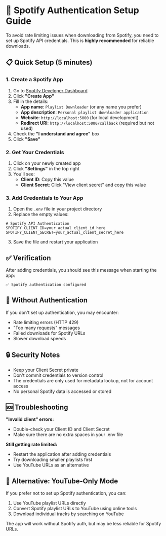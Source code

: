 # 🔐 Spotify Authentication Setup Guide

To avoid rate limiting issues when downloading from Spotify, you need to set up Spotify API credentials. This is **highly recommended** for reliable downloads.

## 📋 Quick Setup (5 minutes)

### 1. Create a Spotify App

1. Go to [Spotify Developer Dashboard](https://developer.spotify.com/dashboard)
2. Click **"Create App"**
3. Fill in the details:
   - **App name**: `Playlist Downloader` (or any name you prefer)
   - **App description**: `Personal playlist downloader application`
   - **Website**: `http://localhost:5000` (for local development)
   - **Redirect URI**: `http://localhost:5000/callback` (required but not used)
4. Check the **"I understand and agree"** box
5. Click **"Save"**

### 2. Get Your Credentials

1. Click on your newly created app
2. Click **"Settings"** in the top right
3. You'll see:
   - **Client ID**: Copy this value
   - **Client Secret**: Click "View client secret" and copy this value

### 3. Add Credentials to Your App

1. Open the `.env` file in your project directory
2. Replace the empty values:

```env
# Spotify API Authentication
SPOTIFY_CLIENT_ID=your_actual_client_id_here
SPOTIFY_CLIENT_SECRET=your_actual_client_secret_here
```

3. Save the file and restart your application

## ✅ Verification

After adding credentials, you should see this message when starting the app:

```
✅ Spotify authentication configured
```

## 🚫 Without Authentication

If you don't set up authentication, you may encounter:

- Rate limiting errors (HTTP 429)
- "Too many requests" messages
- Failed downloads for Spotify URLs
- Slower download speeds

## 🔒 Security Notes

- Keep your Client Secret private
- Don't commit credentials to version control
- The credentials are only used for metadata lookup, not for account access
- No personal Spotify data is accessed or stored

## 🆘 Troubleshooting

**"Invalid client" errors:**

- Double-check your Client ID and Client Secret
- Make sure there are no extra spaces in your .env file

**Still getting rate limited:**

- Restart the application after adding credentials
- Try downloading smaller playlists first
- Use YouTube URLs as an alternative

## 🎵 Alternative: YouTube-Only Mode

If you prefer not to set up Spotify authentication, you can:

1. Use YouTube playlist URLs directly
2. Convert Spotify playlist URLs to YouTube using online tools
3. Download individual tracks by searching on YouTube

The app will work without Spotify auth, but may be less reliable for Spotify URLs.
